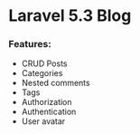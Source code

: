 # Laravel 5.3 Blog
### Features:
- CRUD Posts
- Categories
- Nested comments
- Tags
- Authorization
- Authentication
- User avatar
